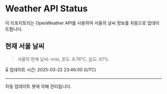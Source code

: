 
# Weather API Status

이 리포지토리는 OpenWeather API를 사용하여 서울의 날씨 정보를 자동으로 업데이트합니다.

## 현재 서울 날씨
> 서울의 현재 날씨: mist, 온도: 8.76°C, 습도: 87%

⏳ 업데이트 시간: 2025-03-22 23:46:00 (UTC)

---
자동 업데이트 봇에 의해 관리됩니다.
